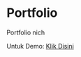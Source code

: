 # Portfolio


Portfolio nich

Untuk Demo: <a href="https://gusdesindu.github.io/Portfolio/" target="_blank">Klik Disini</a>

